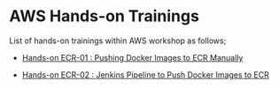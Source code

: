 # AWS Hands-on Trainings

List of hands-on trainings within AWS workshop as follows;

- [Hands-on ECR-01 : Pushing Docker Images to ECR Manually](./ecr-01-pushing-docker-images-to-ecr/README.md)

- [Hands-on ECR-02 : Jenkins Pipeline to Push Docker Images to ECR](./ecr-02-jenkins-pipeline-to-push-docker-images-to-ecr/README.md)
